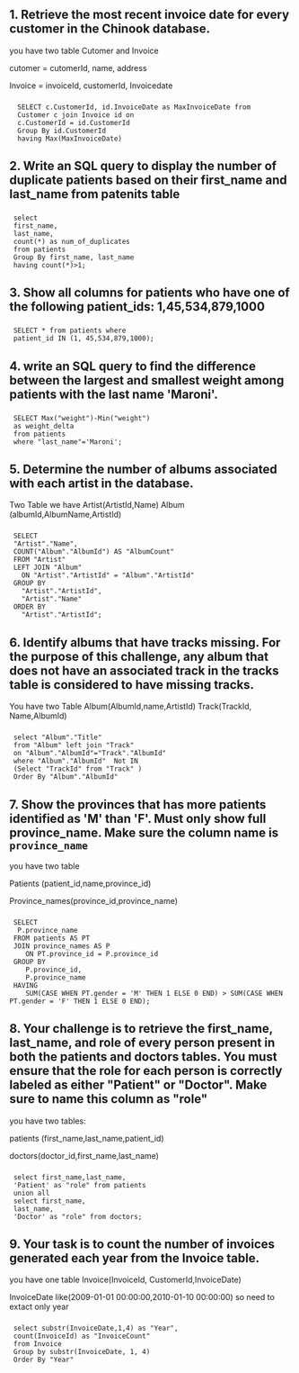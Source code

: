 
 ## 1. Retrieve the most recent invoice date for every customer in the Chinook database.

you have two table Cutomer and Invoice

cutomer =  cutomerId, name, address
 
Invoice  = invoiceId, customerId, Invoicedate

 ###
      SELECT c.CustomerId, id.InvoiceDate as MaxInvoiceDate from 
      Customer c join Invoice id on
      c.CustomerId = id.CustomerId
      Group By id.CustomerId
      having Max(MaxInvoiceDate)
 ###

## 2. Write an SQL query to display the number of duplicate patients based on their first_name and last_name from patenits table

###
     select 
     first_name,
     last_name,
     count(*) as num_of_duplicates
     from patients 
     Group By first_name, last_name
     having count(*)>1;

###
 
## 3. Show all columns for patients who have one of the following patient_ids: 1,45,534,879,1000

###
     SELECT * from patients where 
     patient_id IN (1, 45,534,879,1000);
###

## 4. write an SQL query to find the difference between the largest and smallest weight among patients with the last name 'Maroni'.

###
     SELECT Max("weight")-Min("weight") 
     as weight_delta
     from patients 
     where "last_name"='Maroni';

###

## 5. Determine the number of albums associated with each artist in the database.

Two Table we have Artist(ArtistId,Name) Album (albumId,AlbumName,ArtistId)

###
     SELECT
     "Artist"."Name",
     COUNT("Album"."AlbumId") AS "AlbumCount"
     FROM "Artist"
     LEFT JOIN "Album"
       ON "Artist"."ArtistId" = "Album"."ArtistId"
     GROUP BY
       "Artist"."ArtistId",
       "Artist"."Name"
     ORDER BY
       "Artist"."ArtistId";
###

## 6. Identify albums that have tracks missing. For the purpose of this challenge, any album that does not have an associated track in the tracks table is considered to have missing tracks.

You have two Table 
Album(AlbumId,name,ArtistId) 
Track(TrackId, Name,AlbumId)

###
     select "Album"."Title"
     from "Album" left join "Track"
     on "Album"."AlbumId"="Track"."AlbumId"
     where "Album"."AlbumId"  Not IN 
     (Select "TrackId" from "Track" )
     Order By "Album"."AlbumId"
###


## 7. Show the provinces that has more patients identified as 'M' than 'F'. Must only show full province_name. **Make sure** the column name is `province_name`

you have two table

Patients (patient_id,name,province_id)

Province_names(province_id,province_name)
###

     SELECT
      P.province_name
     FROM patients AS PT
     JOIN province_names AS P
        ON PT.province_id = P.province_id
     GROUP BY
        P.province_id,
        P.province_name
     HAVING
        SUM(CASE WHEN PT.gender = 'M' THEN 1 ELSE 0 END) > SUM(CASE WHEN PT.gender = 'F' THEN 1 ELSE 0 END);
###


## 8. Your challenge is to retrieve the first_name, last_name, and role of every person present in both the patients and doctors tables. You must ensure that the role for each person is correctly labeled as either "Patient" or "Doctor". Make sure to name this column as "role"

you have two tables:

patients (first_name,last_name,patient_id)

doctors(doctor_id,first_name,last_name)

###

     select first_name,last_name,
     'Patient' as "role" from patients
     union all
     select first_name,
     last_name,
     'Doctor' as "role" from doctors; 

###

## 9. Your task is to count the number of invoices generated each year from the Invoice table.
you have one table Invoice(InvoiceId, CustomerId,InvoiceDate)

InvoiceDate like(2009-01-01 00:00:00,2010-01-10 00:00:00) so need to extact only year

###
     select substr(InvoiceDate,1,4) as "Year",
     count(InvoiceId) as "InvoiceCount"
     from Invoice 
     Group by substr(InvoiceDate, 1, 4)
     Order By "Year"
###
